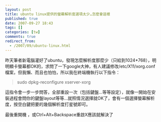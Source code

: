 ```yaml
---
layout: post
title: ubuntu linux提供的螢幕解析度選項太少…怎麼會這樣
published: true
date: 2007-09-27 18:43
tags: []
categories: [tw]
comments: true
redirect_from:
  - /2007/09/ubuntu-linux.html
---
```



昨天筆者新電腦灌好了ubuntu，發現怎麼解析度那麼少（只給到1024*768），明明顯卡螢幕都OK的，求問了一下google大神，有人建議修改/etc/X11/xorg.conf檔案，但我懶、而且也怕怕，所以我在終端機執行以下指令：

> sudo dpkg-reconfigure xserver-xorg

這指令會一步一步問答，全部重設一次（包括鍵盤…等等設定），就像一開始在安裝過程會問你的鍵盤layout等等…就照情況選擇就OK了，會有一個選擇螢幕解析度，按空白鍵把要的幾個解析度打星號即可。

最後重開機 ，或Ctrl+Alt+Backspace重啟X應該就解決了

